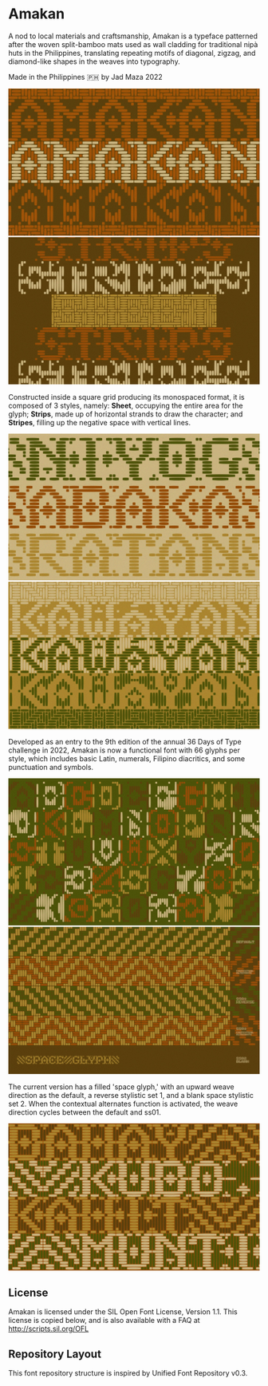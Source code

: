 # Amakan

A nod to local materials and craftsmanship, Amakan is a typeface patterned after the woven split-bamboo mats used as wall cladding for traditional nipà huts in the Philippines, translating repeating motifs of diagonal, zigzag, and diamond-like shapes in the weaves into typography.

Made in the Philippines 🇵🇭 by Jad Maza 2022

![specimen1](documentation/specimen/landscape/Amakan1.jpg)
![specimen2](documentation/specimen/landscape/Amakan2.jpg)

Constructed inside a square grid producing its monospaced format, it is composed of 3 styles, namely: <strong>Sheet</strong>, occupying the entire area for the glyph; <strong>Strips</strong>, made up of horizontal strands to draw the character; and <strong>Stripes</strong>, filling up the negative space with vertical lines.

![specimen3](documentation/specimen/landscape/Amakan3.jpg)
![specimen4](documentation/specimen/landscape/Amakan4.jpg)

Developed as an entry to the 9th edition of the annual 36 Days of Type challenge in 2022, Amakan is now a functional font with 66 glyphs per style, which includes basic Latin, numerals, Filipino diacritics, and some punctuation and symbols. 

![specimen5](documentation/specimen/landscape/Amakan5.jpg)
![specimen6](documentation/specimen/landscape/Amakan6.jpg)

The current version has a filled 'space glyph,' with an upward weave direction as the default, a reverse stylistic set 1, and a blank space stylistic set 2. When the contextual alternates function is activated, the weave direction cycles between the default and ss01.

![specimen7](documentation/specimen/landscape/Amakan7.jpg)


## License

Amakan is licensed under the SIL Open Font License, Version 1.1. This license is copied below, and is also available with a FAQ at http://scripts.sil.org/OFL

## Repository Layout

This font repository structure is inspired by Unified Font Repository v0.3.
